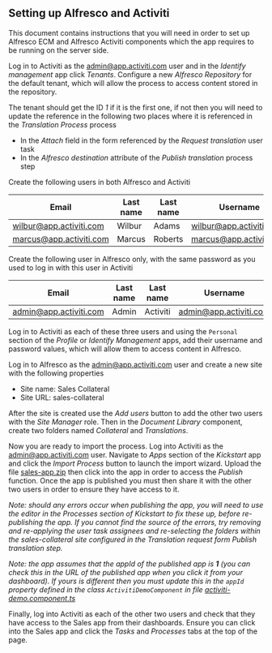 ## Setting up Alfresco and Activiti

This document contains instructions that you will need in order to set up Alfresco ECM and Alfresco
Activiti components which the app requires to be running on the server side.

Log in to Activiti as the admin@app.activiti.com user and in the *Identify management* app click *Tenants*. Configure a
new *Alfresco Repository* for the default tenant, which will allow the process to access content stored in the repository.

The tenant should get the ID *1* if it is the first one, if not then you will need to update the reference in the
following two places where it is referenced in the *Translation Process* process

 * In the *Attach* field in the form referenced by the *Request translation* user task
 * In the *Alfresco destination* attribute of the *Publish translation* process step

Create the following users in both Alfresco and Activiti

| Email                   | Last name | Last name | Username                | Password |
|-------------------------|-----------|-----------|-------------------------|----------|
| wilbur@app.activiti.com | Wilbur    | Adams     | wilbur@app.activiti.com | password |
| marcus@app.activiti.com | Marcus    | Roberts   | marcus@app.activiti.com | password |

Create the following user in Alfresco only, with the same password as you used to log in with this user in Activiti

| Email                  | Last name | Last name | Username               |
|------------------------|-----------|-----------|------------------------|
| admin@app.activiti.com | Admin    | Activiti   | admin@app.activiti.com |

Log in to Activiti as each of these three users and using the `Personal` section of the *Profile* or *Identify Management*
apps, add their username and password values, which will allow them to access content in Alfresco.

Log in to Alfresco as the admin@app.activiti.com user and create a new site with the following properties

 * Site name: Sales Collateral
 * Site URL: sales-collateral

After the site is created use the *Add users* button to add the other two users with the *Site Manager* role. Then in
the *Document Library* component, create two folders named *Collateral* and *Translations*.

Now you are ready to import the process. Log into Activiti as the admin@app.activiti.com user. Navigate to *Apps* section of the *Kickstart* app and
click the *Import Process* button to launch the import wizard. Upload the file [sales-app.zip](activiti/sales-app.zip) then click into the app
in order to access the *Publish* function. Once the app is published you must then share it with the other two users in
order to ensure they have access to it.

*Note: should any errors occur when publishing the app, you will need to use the editor in the Processes section of
Kickstart to fix these up, before re-publishing the app. If you cannot find the source of the errors, try removing and
re-applying the user task assignees and re-selecting the folders within the sales-collateral site configured in the
Translation request form Publish translation step.*

*Note: the app assumes that the appId of the published app is **1** (you can check this in the URL of the published app
when you click it from your dashboard). If yours is different then you must update this in the `appId` property defined in the class
`ActivitiDemoComponent` in file [activiti-demo.component.ts](app/components/process/activiti-demo.component.ts)*

Finally, log into Activiti as each of the other two users and check that they have access to the
Sales app from their dashboards. Ensure you can click into the Sales app and click the *Tasks* and *Processes* tabs at the
top of the page.